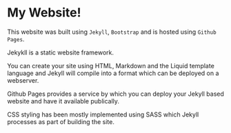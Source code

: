 # My Website!

This website was built using `Jekyll`, `Bootstrap` and is hosted using `Github Pages`.

Jekykll is a static website framework.

You can create your site using HTML, Markdown and the Liquid template language and Jekyll will compile into a format which can be deployed on a webserver.

Github Pages provides a service by which you can deploy your Jekyll based website and have it available publically.

CSS styling has been mostly implemented using SASS which Jekyll processes as part of building the site.

